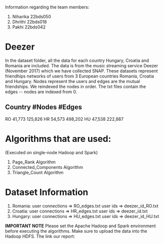 Information regarding the team members:
1. Niharika 22bds050
2. Dhrithi 22bds018
3. Pakhi 22bds042
# Deezer
In the dataset folder, all the data for each country Hungary, Croatia and Romania are included.
The data is from the music streaming service Deezer (November 2017) which we have collected SNAP. These datasets represent friendhips networks of users from 3 European countries Romania, Croatia and Hungary. Nodes represent the users and edges are the mutual friendships. We reindexed the nodes in order. The txt files contain the edges -- nodes are indexed from 0. 

Country #Nodes   #Edges
--------------------------	
RO	41,773	 125,826
HR	54,573	 498,202
HU	47,538	 222,887

# Algorithms that are used: 
(Executed on single-node Hadoop and Spark)
1. Page_Rank Algorithm 
2. Connected_Components Algorithm
3. Triangle_Count Algorithm

# Dataset Information
1. Romania:
   user connections => RO_edges.txt
   user ids => deezer_id_RO.txt
2. Croatia:
   user connections => HR_edges.txt
   user ids => deezer_id.txt
3. Hungary:
   user connections => HU_edges.txt
   user ids => deezer_id_HU.txt
   
**IMPORTANT NOTE**
Please set the Apache Hadoop and Spark environment before executing the algorithms.
Make sure to upload the data into the Hadoop HDFS.
The link our report: 
